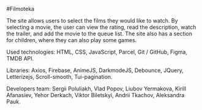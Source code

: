 #Filmoteka

The site allows users to select the films they would like to watch. By selecting
a movie, the user can view the rating, read the description, watch the trailer,
and add the movie to the queue list. The site also has a section for children,
where they can also play some games.

Used technologies: HTML, CSS, JavaScript, Parcel, Git / GitHub, Figma, TMDB API.

Libraries: Axios, Firebase, AnimeJS, DarkmodeJS, Debounce, JQuery, Letterizejs,
Scroll-smooth, Tui-pagination.

Developers team: Sergii Poluliakh, Vlad Popov, Liubov Yermakova, Kirill
Afanasiev, Yehor Derkach, Viktor Biletskyi, Andrii Tkachov, Aleksandra Pauk.